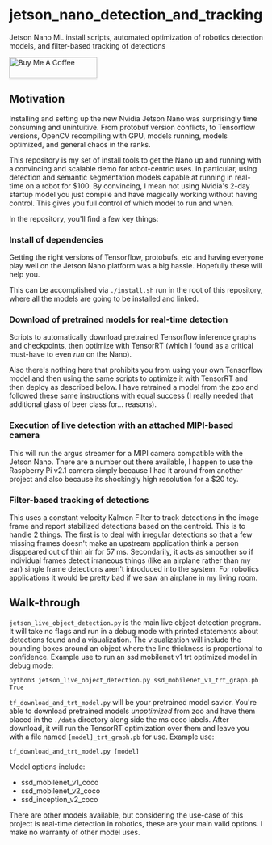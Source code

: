 # jetson_nano_detection_and_tracking
Jetson Nano ML install scripts, automated optimization of robotics detection models, and filter-based tracking of detections

<a href="https://www.buymeacoffee.com/stevemacenski" target="_blank"><img src="https://www.buymeacoffee.com/assets/img/custom_images/orange_img.png" alt="Buy Me A Coffee" style="height: 41px !important;width: 174px !important;box-shadow: 0px 3px 2px 0px rgba(190, 190, 190, 0.5) !important;-webkit-box-shadow: 0px 3px 2px 0px rgba(190, 190, 190, 0.5) !important;" ></a>

## Motivation

Installing and setting up the new Nvidia Jetson Nano was surprisingly time consuming and unintuitive. From protobuf version conflicts, to Tensorflow versions, OpenCV recompiling with GPU, models running, models optimized, and general chaos in the ranks.

This repository is my set of install tools to get the Nano up and running with a convincing and scalable demo for robot-centric uses. In particular, using detection and semantic segmentation models capable at running in real-time on a robot for $100. By convincing, I mean not using Nvidia's 2-day startup model you just compile and have magically working without having control. This gives you full control of which model to run and when. 

In the repository, you'll find a few key things:

### Install of dependencies

Getting the right versions of Tensorflow, protobufs, etc and having everyone play well on the Jetson Nano platform was a big hassle. Hopefully these will help you.

This can be accomplished via `./install.sh` run in the root of this repository, where all the models are going to be installed and linked.

### Download of pretrained models for real-time detection 

Scripts to automatically download pretrained Tensorflow inference graphs and checkpoints, then optimize with TensorRT (which I found as a critical must-have to even *run* on the Nano).

Also there's nothing here that prohibits you from using your own Tensorflow model and then using the same scripts to optimize it with TensorRT and then deploy as described below. I have retrained a model from the zoo and followed these same instructions with equal success (I really needed that additional glass of beer class for... reasons).

### Execution of live detection with an attached MIPI-based camera

This will run the argus streamer for a MIPI camera compatible with the Jetson Nano. There are a number out there available, I happen to use the Raspberry Pi v2.1 camera simply because I had it around from another project and also because its shockingly high resolution for a $20 toy. 

### Filter-based tracking of detections

This uses a constant velocity Kalmon Filter to track detections in the image frame and report stabilized detections based on the centroid. This is to handle 2 things. The first is to deal with irregular detections so that a few missing frames doesn't make an upstream application think a person disppeared out of thin air for 57 ms. Secondarily, it acts as smoother so if individual frames detect irraneous things (like an airplane rather than my ear) single frame detections aren't introduced into the system. For robotics applications it would be pretty bad if we saw an airplane in my living room. 

## Walk-through

`jetson_live_object_detection.py` is the main live object detection program. It will take no flags and run in a debug mode with printed statements about detections found and a visualization. The visualization will include the bounding boxes around an object where the line thickness is proportional to confidence. Example use to run an ssd mobilenet v1 trt optimized model in debug mode:

```
python3 jetson_live_object_detection.py ssd_mobilenet_v1_trt_graph.pb True
```

`tf_download_and_trt_model.py` will be your pretrained model savior. You're able to download pretrained models *unoptimized* from zoo and have them placed in the `./data` directory along side the ms coco labels. After download, it will run the TensorRT optimization over them and leave you with a file named `[model]_trt_graph.pb` for use. Example use:

```
tf_download_and_trt_model.py [model]
```

Model options include:
- ssd_mobilenet_v1_coco
- ssd_mobilenet_v2_coco
- ssd_inception_v2_coco

There are other models available, but considering the use-case of this project is real-time detection in robotics, these are your main valid options. I make no warranty of other model uses.
